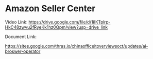 # Amazon Seller Center

Video Link: <https://drive.google.com/file/d/1iIKTplrp-HkC48zwvu2fRyeKk1hz0Qpm/view?usp=drive_link> 

Document Link: 

<https://sites.google.com/thras.io/chinaofficeitoverviewsoct/updates/ai-broswer-operator>


